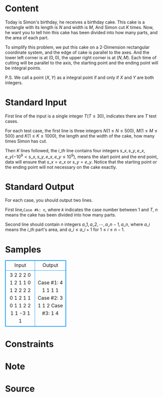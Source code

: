
# Content

Today is Simon's birthday, he receives a birthday cake. This cake is a rectangle with its length is $N$ and width is $M$, And Simon cut $K$ times. Now, he want you to tell him this cake has been divided into how many parts, and the area of each part.

To simplify this problem, we put this cake on a $2$-Dimension rectangular coordinate system, and the edge of cake is parallel to the axes. And the lower left corner is at $(0,0)$, the upper right corner is at $(N,M)$. Each time of cutting will be parallel to the axis, the starting point and the ending point will be integral points. 

P.S. We call a point $(X,Y)$ as a integral point if and only if $X$ and $Y$ are both integers.

# Standard Input

First line of the input is a single integer $T$($T\leq 30$), indicates there are $T$ test cases.

For each test case, the first line is three integers $N$($1\leq N\leq 500$), $M$($1\leq M\leq 500$) and $K$($1\leq K\leq 1000$), the length and the width of the cake, how many times Simon has cut.

Then $K$ lines followed, the $i\_{th}$ line contains four integers $s\_x,s\_y,e\_x,e\_y$($-10^9<s\_x,s\_y,e\_x,e\_y\leq 10^9$), means the start point and the end point, data will ensure that $s\_x=e\_x$ or $s\_y=e\_y$. Notice that the starting point or the ending point will not necessary on the cake exactly.

# Standard Output

For each case, you should output two lines.

First line,`Case #k: n`, where $k$ indicates the case number between $1$ and $T$, $n$ means the cake has been divided into how many parts.

Second line should contain $n$ integers $a\_1,a\_2,\cdots ,a\_{n-1},a\_n$, where $a\_i$ means the $i\_{th}$ part's area, and $a\_i\leq a\_{i+1}$ for $1\leq i\leq n-1$.

# Samples

<style>
        table,table tr th, table tr td { border:1px solid #0094ff; }
        table { width: 200px; min-height: 25px; line-height: 25px; text-align: center; border-collapse: collapse;}   
    </style>
<table>
	<tr>
		<td>Input</td>
		<td>Output</td>
	</tr>
<tr><td>3
2 2 2
0 1 2 1
1 0 1 2
2 2 2
0 1 2 1
1 0 1 1
2 2 1
1 -3 1 1</td><td>Case #1: 4
1 1 1 1
Case #2: 3
1 1 2
Case #3: 1
4</td></tr></table>


# Constraints



# Note



# Source


